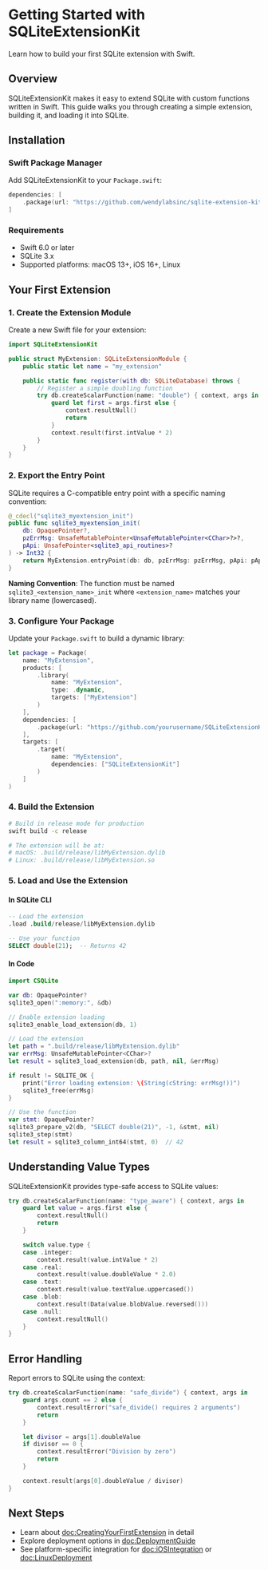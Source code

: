 # Getting Started with SQLiteExtensionKit

Learn how to build your first SQLite extension with Swift.

## Overview

SQLiteExtensionKit makes it easy to extend SQLite with custom functions written in Swift. This guide walks you through creating a simple extension, building it, and loading it into SQLite.

## Installation

### Swift Package Manager

Add SQLiteExtensionKit to your `Package.swift`:

```swift
dependencies: [
    .package(url: "https://github.com/wendylabsinc/sqlite-extension-kit", from: "1.0.0")
]
```

### Requirements

- Swift 6.0 or later
- SQLite 3.x
- Supported platforms: macOS 13+, iOS 16+, Linux

## Your First Extension

### 1. Create the Extension Module

Create a new Swift file for your extension:

```swift
import SQLiteExtensionKit

public struct MyExtension: SQLiteExtensionModule {
    public static let name = "my_extension"

    public static func register(with db: SQLiteDatabase) throws {
        // Register a simple doubling function
        try db.createScalarFunction(name: "double") { context, args in
            guard let first = args.first else {
                context.resultNull()
                return
            }
            context.result(first.intValue * 2)
        }
    }
}
```

### 2. Export the Entry Point

SQLite requires a C-compatible entry point with a specific naming convention:

```swift
@_cdecl("sqlite3_myextension_init")
public func sqlite3_myextension_init(
    db: OpaquePointer?,
    pzErrMsg: UnsafeMutablePointer<UnsafeMutablePointer<CChar>?>?,
    pApi: UnsafePointer<sqlite3_api_routines>?
) -> Int32 {
    return MyExtension.entryPoint(db: db, pzErrMsg: pzErrMsg, pApi: pApi)
}
```

**Naming Convention**: The function must be named `sqlite3_<extension_name>_init` where `<extension_name>` matches your library name (lowercased).

### 3. Configure Your Package

Update your `Package.swift` to build a dynamic library:

```swift
let package = Package(
    name: "MyExtension",
    products: [
        .library(
            name: "MyExtension",
            type: .dynamic,
            targets: ["MyExtension"]
        )
    ],
    dependencies: [
        .package(url: "https://github.com/yourusername/SQLiteExtensionKit", from: "1.0.0")
    ],
    targets: [
        .target(
            name: "MyExtension",
            dependencies: ["SQLiteExtensionKit"]
        )
    ]
)
```

### 4. Build the Extension

```bash
# Build in release mode for production
swift build -c release

# The extension will be at:
# macOS: .build/release/libMyExtension.dylib
# Linux: .build/release/libMyExtension.so
```

### 5. Load and Use the Extension

#### In SQLite CLI

```sql
-- Load the extension
.load .build/release/libMyExtension.dylib

-- Use your function
SELECT double(21);  -- Returns 42
```

#### In Code

```swift
import CSQLite

var db: OpaquePointer?
sqlite3_open(":memory:", &db)

// Enable extension loading
sqlite3_enable_load_extension(db, 1)

// Load the extension
let path = ".build/release/libMyExtension.dylib"
var errMsg: UnsafeMutablePointer<CChar>?
let result = sqlite3_load_extension(db, path, nil, &errMsg)

if result != SQLITE_OK {
    print("Error loading extension: \(String(cString: errMsg!))")
    sqlite3_free(errMsg)
}

// Use the function
var stmt: OpaquePointer?
sqlite3_prepare_v2(db, "SELECT double(21)", -1, &stmt, nil)
sqlite3_step(stmt)
let result = sqlite3_column_int64(stmt, 0)  // 42
```

## Understanding Value Types

SQLiteExtensionKit provides type-safe access to SQLite values:

```swift
try db.createScalarFunction(name: "type_aware") { context, args in
    guard let value = args.first else {
        context.resultNull()
        return
    }

    switch value.type {
    case .integer:
        context.result(value.intValue * 2)
    case .real:
        context.result(value.doubleValue * 2.0)
    case .text:
        context.result(value.textValue.uppercased())
    case .blob:
        context.result(Data(value.blobValue.reversed()))
    case .null:
        context.resultNull()
    }
}
```

## Error Handling

Report errors to SQLite using the context:

```swift
try db.createScalarFunction(name: "safe_divide") { context, args in
    guard args.count == 2 else {
        context.resultError("safe_divide() requires 2 arguments")
        return
    }

    let divisor = args[1].doubleValue
    if divisor == 0 {
        context.resultError("Division by zero")
        return
    }

    context.result(args[0].doubleValue / divisor)
}
```

## Next Steps

- Learn about <doc:CreatingYourFirstExtension> in detail
- Explore deployment options in <doc:DeploymentGuide>
- See platform-specific integration for <doc:iOSIntegration> or <doc:LinuxDeployment>
